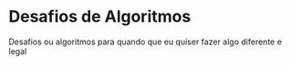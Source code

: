 # Desafios de Algoritmos
 Desafios ou algoritmos para quando que eu quiser fazer algo diferente e legal
